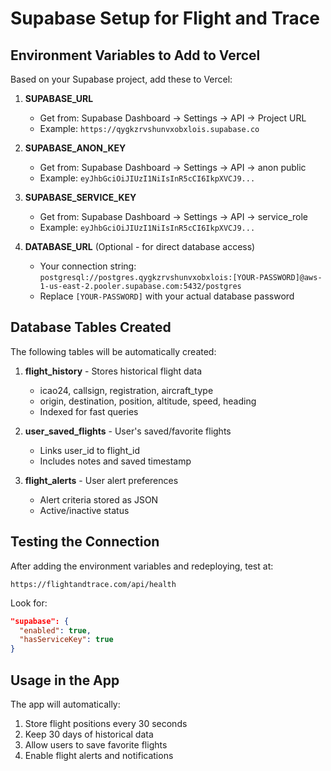 # Supabase Setup for Flight and Trace

## Environment Variables to Add to Vercel

Based on your Supabase project, add these to Vercel:

1. **SUPABASE_URL**
   - Get from: Supabase Dashboard → Settings → API → Project URL
   - Example: `https://qygkzrvshunvxobxlois.supabase.co`

2. **SUPABASE_ANON_KEY**
   - Get from: Supabase Dashboard → Settings → API → anon public
   - Example: `eyJhbGciOiJIUzI1NiIsInR5cCI6IkpXVCJ9...`

3. **SUPABASE_SERVICE_KEY**
   - Get from: Supabase Dashboard → Settings → API → service_role
   - Example: `eyJhbGciOiJIUzI1NiIsInR5cCI6IkpXVCJ9...`

4. **DATABASE_URL** (Optional - for direct database access)
   - Your connection string: `postgresql://postgres.qygkzrvshunvxobxlois:[YOUR-PASSWORD]@aws-1-us-east-2.pooler.supabase.com:5432/postgres`
   - Replace `[YOUR-PASSWORD]` with your actual database password

## Database Tables Created

The following tables will be automatically created:

1. **flight_history** - Stores historical flight data
   - icao24, callsign, registration, aircraft_type
   - origin, destination, position, altitude, speed, heading
   - Indexed for fast queries

2. **user_saved_flights** - User's saved/favorite flights
   - Links user_id to flight_id
   - Includes notes and saved timestamp

3. **flight_alerts** - User alert preferences
   - Alert criteria stored as JSON
   - Active/inactive status

## Testing the Connection

After adding the environment variables and redeploying, test at:
```
https://flightandtrace.com/api/health
```

Look for:
```json
"supabase": {
  "enabled": true,
  "hasServiceKey": true
}
```

## Usage in the App

The app will automatically:
1. Store flight positions every 30 seconds
2. Keep 30 days of historical data
3. Allow users to save favorite flights
4. Enable flight alerts and notifications